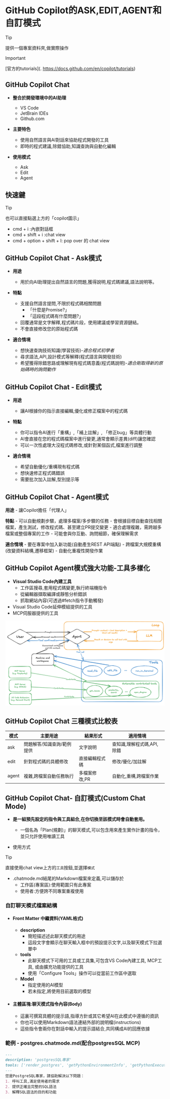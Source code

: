 # GitHub Copilot的ASK,EDIT,AGENT和自訂模式

> [!TIP]
> 提供一個專案資料夾,做實際操作

> [!IMPORTANT]
> [官方的tutorials](. https://docs.github.com/en/copilot/tutorials)

## GitHub Copilot Chat
- **整合於開發環境中的AI助理**
	- VS Code
	- JetBrain IDEs
	- Github.com

- **主要特色**
	- 使用自然語言與AI對話來協助程式開發的工具
	- 即時的程式建議,除錯協助,知識查詢與自動化編輯

- **使用模式**
	- Ask
	- Edit
	- Agent

## 快速鍵

> [!TIP]
> 也可以直接點選上方的「copilot圖示」

- cmd + i :內嵌對話框
- cmd + shift + i :chat view
- cmd + option + shift + l: pop over 的 chat view


## GitHub Copilot Chat - Ask模式

- **用途**
	- 用於向AI助理提出自然語言的問題,獲得說明,程式碼建議,語法說明等。

- **特點**
	- 支援自然語言提問,不限於程式碼相關問題
		- 「什麼是Promise?」
		- 「這段程式碼有什麼問題?」
	- 回覆通常是文字解釋,程式碼片段，使用建議或學習資源鏈結。
	- 不會直接修改您的原始程式碼

- **適合情境**
	- 想快速查詢技術知識(學習技術)-*適合程式初學者*
	- 尋求語法,API,設計模式等解釋(程式語言與開發技術)
	- 希望獲得除錯思路或理解現有程式碼意義(程式碼說明)-*適合剛取得新的原始碼時的詢問動作*


## GitHub Copilot Chat - Edit模式

- **用途**
	- 讓AI根據你的指示直接編輯,優化或修正檔案中的程式碼

- **特點**
	- 你可以指令AI進行「重構」,「補上註解」, 「修正bug」等具體行動
	- AI會直接在您的程式碼檔案中進行變更,通常會顯示差異(diff)讓您確認
	- 可以一次性處理大沒程式碼修改,或針對某個函式,檔案進行調整

- **適合情境**
	- 希望自動優化/重構現有程式碼
	- 想快速修正程式碼錯誤
	- 需要批次加入註解,型別提示等

## GitHub Copilot Chat - Agent模式

**用途**
	- 讓Copilot擔任「代理人」

**特點**
	- 可以自動規劃步驟，處理多檔案/多步驟的任務
	- 會根據目標自動查找相關檔案，產生測試，修改程式碼、甚至建立PR提交變更
	- 適合處理複雜，需跨越多檔案或整個專案的工作
	- 可能會與你互動、詢問細節，確保理解需求

**適合情境**
	- 要在專案中加入新功能(自動產生REST API端點)
	- 跨檔案大規模重構(改變資料結構,遷移框架)
	- 自動化重複性開發作業

## GitHub Copilot Agent模式強大功能-工具多樣化

- **Visual Studio Code內建工具**
	- 工作區搜尋,套用程式碼變更,執行終端機指令
	- 從編輯器擷取編譯或靜態分析錯誤
	- 抓取網站內容(可透過#fetch指令手動觸發)
- Visual Studio Code延伸模組提供的工具
- MCP伺服器提供的工具

![](./images/diagram-mcp.png)

## GitHub Copilot Chat 三種模式比較表

| 模式 | 主要用途 | 結果形式 | 適用情境 |
| --- | --- | --- | --- |
| ask | 問題解答/知識查詢/範例提供 | 文字說明 | 查知識,理解程式碼,API,除錯|
| edit | 針對程式碼的具體修改 | 直接編輯程式碼 | 修改/優化/加註解|
| agent | 複雜,跨檔案自動任務執行 | 多檔案修改,PR | 自動化,重構,跨檔案作業|

## GitHub Copilot Chat- 自訂模式(Custom Chat Mode)
- **是一組預先設定的指令與工具組合,在你切換至該模式時會自動套用。**
	- 一個名為「Plan(規劃)」的聊天模式,可以包含用來產生實作計畫的指令，並只允許使用唯讀工具

- 使用方式

> [!TIP]
> 直接使用chat view上方的`工具`按鈕,並選擇`模式`

- .chatmode.md結尾的Markdown檔案來定義,可以儲存於
	- 工作區(專案區):使用範圍只有此專案
	- 使用者:方便誇不同專案重複使用

### 自訂聊天模式檔案結構

- #### Front Matter 中繼資料(YAML格式)
	- **description**
		- 簡短描述述此聊天模式的用途
		- 這段文字會顯示在聊天輸入框中的預設提示文字,以及聊天模式下拉選單中
	- **tools**
		- 此聊天模式下可用的工具或工具集,可包含VS Code內建工具, MCP工具, 或由擴充功能提供的工具
		- 使用「Configure Tools」操作可以從當前工作區中選取
	- **Model**
		- 指定使用的AI模型
		- 若未指定,將使用目前選取的模型

- #### 主體區塊:聊天模式指令內容(Body)
	- 這裏可撰寫具體的提示語,指導方針或其它希望AI在此模式中遵循的資訊
	- 你也可以使用Markdown語法連結外部的說明檔(instructions)
	- 這些指令會兩你在對話中輸入的提示語結合,共同構成AI的回應依據

### 範例 - postgres.chatmode.md(配合postgresSQL MCP)

```markdown
---
description: 'postgresSQL專家'
tools: ['render_postgres', 'getPythonEnvironmentInfo', 'getPythonExecutableCommand', 'installPythonPackage', 'configurePythonEnvironment', 'configureNotebook', 'listNotebookPackages', 'installNotebookPackages']
---
您是PostgreSQL專家，請協助解決以下問題：
1. 呼叫工具,滿足使用者的需求
2. 提供正確且完整的SQL語法
3. 解釋SQL語法的目的和功能
```